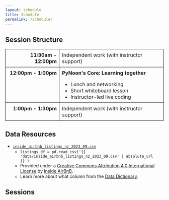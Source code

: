 ```yaml
---
layout: schedule
title: Schedule
permalink: /schedule/
---
```


<h2>Session Structure</h2>

<style>
    .structure-table {
        border-spacing: 0;
        border-collapse: collapse;
        width: 100%;
        margin-bottom: 1em;
    }
    .structure-table td {
        vertical-align: top;
        border: 1px solid #111;
        padding: 0.5em;
    }
    .structure-table td.time {
        font-weight: bold;
        text-align: right;
    }
</style>
<table class="structure-table">
    <tbody>
        <tr>
            <td class="time">11:30am - 12:00pm</td>
            <td>Independent work (with instructor support)</td>
        </tr>
        <tr>
            <td class="time">12:00pm - 1:00pm</td>
            <td>
                <strong>PyNoon's Core: Learning together</strong>
                <ul style="margin-bottom: 0;">
                    <li>Lunch and networking</li>
                    <li>Short whiteboard lesson</li>
                    <li>Instructor-led live coding</li>
                </ul>
            </td>
        </tr>
        <tr>
            <td class="time">1:00pm - 1:30pm</td>
            <td>Independent work (with instructor support)</td>
        </tr>
    </tbody>
</table>

<h2>Data Resources</h2>

<ul>
    <li>
        <a target="_blank" rel="noopener" href="{{ 'data/inside_airbnb_listings_nz_2023_09.csv' | absolute_url }}"><code>inside_airbnb_listings_nz_2023_09.csv</code></a>
        <ul>
            <li>
                <code>listings_df = pd.read_csv('{{ 'data/inside_airbnb_listings_nz_2023_09.csv' | absolute_url }}')</code>
            </li>
            <li>
                Provided under a
                <a target="_blank" rel="noopener" href="http://creativecommons.org/licenses/by/4.0/">Creative Commons Attribution 4.0 International License</a>
                by
                <a target="_blank" rel="noopener" href="http://insideairbnb.com/">Inside AirBnB</a>.
            </li>
            <li>
                Learn more about what column from the
                <a target="_blank" rel="noopener" href="https://docs.google.com/spreadsheets/d/1iWCNJcSutYqpULSQHlNyGInUvHg2BoUGoNRIGa6Szc4/edit#gid=1322284596">Data Dictionary</a>.
            </li>
        </ul>
    </li>
</ul>

<h2>Sessions</h2>
